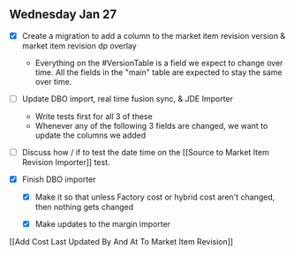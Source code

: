 
## Wednesday Jan 27
 - [x] Create a migration to add a column to the market item revision version & market item revision dp overlay
	- Everything on the #VersionTable is a field we expect to change over time. All the fields in the "main" table are expected to stay the same over time.
- [ ] Update DBO import, real time fusion sync, & JDE Importer
	- Write tests first for all 3 of these
	- Whenever any of the following 3 fields are changed, we want to update the columns we added
- [ ] Discuss how / if to test the date time on the [[Source to Market Item Revision Importer]] test.

- [x] Finish DBO importer 
	- [x] Make it so that unless Factory cost or hybrid cost aren't changed, then nothing gets changed
	- [x] Make updates to the margin importer


[[Add Cost Last Updated By And At To Market Item Revision]]